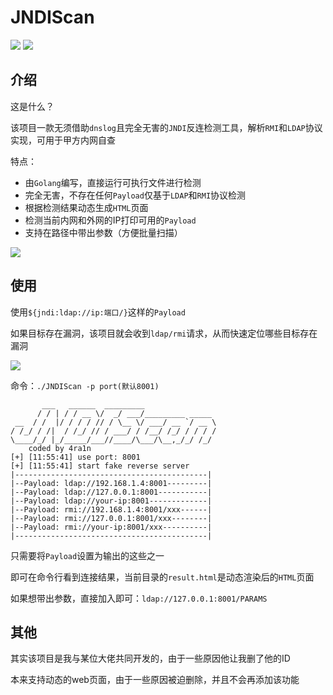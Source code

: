 # JNDIScan

![](https://img.shields.io/badge/build-passing-brightgreen)
![](https://img.shields.io/badge/golang-1.17-blue)

## 介绍
这是什么？

该项目一款无须借助`dnslog`且完全无害的`JNDI`反连检测工具，解析`RMI`和`LDAP`协议实现，可用于甲方内网自查

特点：
- 由`Golang`编写，直接运行可执行文件进行检测
- 完全无害，不存在任何`Payload`仅基于`LDAP`和`RMI`协议检测
- 根据检测结果动态生成`HTML`页面
- 检测当前内网和外网的IP打印可用的`Payload`
- 支持在路径中带出参数（方便批量扫描）

![](https://github.com/EmYiQing/JNDIScan/blob/master/img/01.png)

## 使用

使用`${jndi:ldap://ip:端口/}`这样的`Payload`

如果目标存在漏洞，该项目就会收到`ldap/rmi`请求，从而快速定位哪些目标存在漏洞

![](https://github.com/EmYiQing/JNDIScan/blob/master/img/02.png)

命令：`./JNDIScan -p port(默认8001)`

```text
       ___   ______  _________
      / / | / / __ \/  _/ ___/_________ _____
 __  / /  |/ / / / // / \__ \/ ___/ __ `/ __ \
/ /_/ / /|  / /_/ // / ___/ / /__/ /_/ / / / /
\____/_/ |_/_____/___//____/\___/\__,_/_/ /_/
    coded by 4ra1n
[+] [11:55:41] use port: 8001
[+] [11:55:41] start fake reverse server
|-------------------------------------------|
|--Payload: ldap://192.168.1.4:8001---------|
|--Payload: ldap://127.0.0.1:8001-----------|
|--Payload: ldap://your-ip:8001-------------|
|--Payload: rmi://192.168.1.4:8001/xxx------|
|--Payload: rmi://127.0.0.1:8001/xxx--------|
|--Payload: rmi://your-ip:8001/xxx----------|
|-------------------------------------------|

```

只需要将`Payload`设置为输出的这些之一

即可在命令行看到连接结果，当前目录的`result.html`是动态渲染后的`HTML`页面

如果想带出参数，直接加入即可：`ldap://127.0.0.1:8001/PARAMS`

## 其他

其实该项目是我与某位大佬共同开发的，由于一些原因他让我删了他的ID

本来支持动态的web页面，由于一些原因被迫删除，并且不会再添加该功能